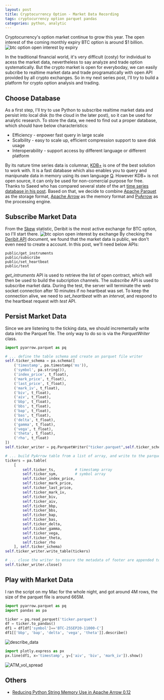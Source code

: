 ```yaml
---
layout: post
title: Cryptocurrency Option - Market Data Recording
tags: cryptocurrency option parquet pandas
categories: python, analytic
---
```


Cryptocurrency's option market continue to grow this year. The open interest of the coming monthly expiry BTC option is around $1 billion.
![btc option open interest by expiry](/note/images/skew_btc_options_oi_by_expiry_k_prev_day.png)

In the traditional financial world, it's very difficult (costy) for individual to acess the market data, nevertheless to say analyze and trade option systematically. But the crypto market is open for everyboday, we can easily subcribe to realtime market data and trade programatically with open API provided by all crypto exchanges. So in my next series post, I'll try to build a platform for crypto option analysis and trading.

## Choose Database
As a first step, I'll try to use Python to subscribe realtime market data and persist into local disk (to the cloud in the later post), so it can be used for analytic research. To store the data, we need to find out a proper database, which should have below characteristics:
* Efficiency - enpower fast query in large scale
* Scalbility - easy to scale up, efficient compression support to save disk usage
* Interoperability - support access by different language or different platform

By its nature time series data is columnar, [KDB+](https://kx.com/) is one of the best solution to work with. It is a fast database which also enables you to query and manipunate data in memory using its own language [Q](https://code.kx.com/q/). However KDB+ is not open source, it can only be used for non-comercial purpose for free. Thanks to Saeed who has compared several state of the art [time series database in his post](https://www.cuemacro.com/2019/02/02/storing-time-series-data/). Based on that, we decide to combine [Apache Parquet](https://parquet.apache.org/) as the storage format, [Apache Arrow](https://arrow.apache.org/) as the memory format and [PyArrow](https://arrow.apache.org/docs/python/) as the processing engine.

## Subscribe Market Data
From the [Skew](https://analytics.skew.com/dashboard/bitcoin-options) statistic, Deribit is the most active exchange for BTC option, so I'll start there. 
![btc opion open interest by exchange](/note/images/skew_total_btc_options_open_interest.png)
By checking the [Deribit API](https://docs.deribit.com/) document, we found that the market data is public, we don't even need to create a account. In this post, we'll need below APIs:
```
public/get_instruments
public/subscribe
public/set_heartbeat
public/test
```
*get_intruments* API is used to retrieve the list of open contract, which will then be used to build the subcription channels. The *subscribe* API is used to subscribe market data. During the test, the server will terminate the web socket connection after 10 minutes if no heartbeat was set. To keep the connection alive, we need to *set_heartbeat* with an *interval*, and respond to the heartbeat request with *test* API.

## Persist Market Data
Since we are listening to the ticking data, we should incrementally write data into the Parquet file. The only way to do so is via the *ParquetWriter* class.
```python
import pyarrow.parquet as pq

# ... define the table schema and create an parquet file writer
self.ticker_schema = pa.schema([
    ('timestamp', pa.timestamp('ms')),
    ('symbol', pa.string()),
    ('index_price', t_float),
    ('mark_price', t_float),
    ('last_price', t_float),
    ('mark_iv', t_float),
    ('biv', t_float),
    ('aiv', t_float),
    ('bbp', t_float),
    ('bbs', t_float),
    ('bap', t_float),
    ('bas', t_float),
    ('delta', t_float),
    ('gamma', t_float),
    ('vega', t_float),
    ('theta', t_float),
    ('rho', t_float)
])
self.ticker_writer = pq.ParquetWriter("ticker.parquet",self.ticker_schema)

# ... build PyArrow table from a list of array, and write to the parquet file
tickers = pa.table(
    [
        self.ticker_ts,         # timestamp array
        self.ticker_sym,        # symbol array
        self.ticker_index_price,
        self.ticker_mark_price,
        self.ticker_last_price,
        self.ticker_mark_iv,
        self.ticker_biv,
        self.ticker_aiv,
        self.ticker_bbp,
        self.ticker_bbs,
        self.ticker_bap,
        self.ticker_bas,
        self.ticker_delta,
        self.ticker_gamma,
        self.ticker_vega,
        self.ticker_theta,
        self.ticker_rho
    ], self.ticker_schema)
self.ticker_writer.write_table(tickers)

# ... close the writer to ensure the metadata of footer are appended to the parquet file
self.ticker_writer.close()

```

## Play with Market Data
I ran the script on my Mac for the whole night, and got around 4M rows, the size of the parquet file is around 665M.

```python
import pyarrow.parquet as pq
import pandas as pa

ticker = pq.read_parquet('ticker.parquet')
df = ticker.to_pandas()
df1 = df[df['symbol']=='BTC-25SEP20-11000-C']
df1[['bbp', 'bap', 'delta', 'vega', 'theta']].describe()
```
![describe_data](/note/images/describe_data.png)

```python
import plotly.express as px
px.line(df1, x='timestamp', y=['aiv', 'biv', 'mark_iv']).show()
```
![ATM_vol_spread](/note/images/ATM_vol_spread.png)


## Others
* [Reducing Python String Memory Use in Apache Arrow 0.12](https://arrow.apache.org/blog/2019/02/05/python-string-memory-0.12/)
